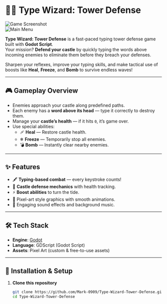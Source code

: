 # 🧙‍♂️ Type Wizard: Tower Defense  

![Game Screenshot](https://github.com/user-attachments/assets/3bdd2398-a6c1-46b1-889a-21702dba57dc)  
![Main Menu](https://github.com/user-attachments/assets/0c8cac3e-5ff0-46f2-aaba-cbc3410bf756)  

**Type Wizard: Tower Defense** is a fast-paced typing tower defense game built with **Godot Script**.  
Your mission? **Defend your castle** by quickly typing the words above incoming enemies to eliminate them before they breach your defenses.  

Sharpen your reflexes, improve your typing skills, and make tactical use of boosts like **Heal**, **Freeze**, and **Bomb** to survive endless waves!  

---

## 🎮 Gameplay Overview  
- Enemies approach your castle along predefined paths.  
- Each enemy has a **word above its head** — type it correctly to destroy them.  
- Manage your **castle’s health** — if it hits `0`, it’s game over.  
- Use special abilities:  
  - 🩹 **Heal** — Restore castle health.  
  - ❄ **Freeze** — Temporarily stop all enemies.  
  - 💣 **Bomb** — Instantly clear nearby enemies.  

---

## ✨ Features  
- 🖋 **Typing-based combat** — every keystroke counts!  
- 🏰 **Castle defense mechanics** with health tracking.  
- ⚡ **Boost abilities** to turn the tide.  
- 🎨 Pixel-art style graphics with smooth animations.  
- 🎵 Engaging sound effects and background music.  

---

## 🛠 Tech Stack  
- **Engine**: [Godot](https://godotengine.org/)  
- **Language**: GDScript (Godot Script)  
- **Assets**: Pixel Art (custom & free-to-use assets)  

---

## 🚀 Installation & Setup  
1. **Clone this repository**  
   ```bash
   git clone https://github.com/Mark-0909/Type-Wizard-Tower-Defense.git
   cd Type-Wizard-Tower-Defense
